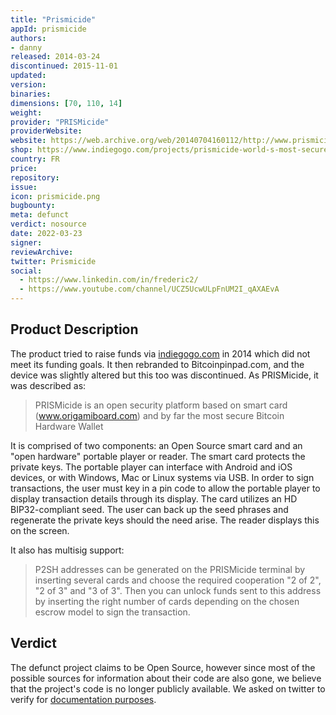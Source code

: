 ```yaml
---
title: "Prismicide"
appId: prismicide
authors:
- danny
released: 2014-03-24
discontinued: 2015-11-01
updated: 
version: 
binaries: 
dimensions: [70, 110, 14]
weight: 
provider: "PRISMicide"
providerWebsite: 
website: https://web.archive.org/web/20140704160112/http://www.prismicide.com/
shop: https://www.indiegogo.com/projects/prismicide-world-s-most-secure-bitcoin-hardware-wallet-and-anti-prism-platform#/
country: FR
price: 
repository: 
issue: 
icon: prismicide.png
bugbounty: 
meta: defunct
verdict: nosource
date: 2022-03-23
signer: 
reviewArchive: 
twitter: Prismicide
social: 
  - https://www.linkedin.com/in/frederic2/
  - https://www.youtube.com/channel/UCZ5UcwULpFnUM2I_qAXAEvA
---
```


## Product Description 

The product tried to raise funds via [indiegogo.com](https://www.indiegogo.com/projects/prismicide-world-s-most-secure-bitcoin-hardware-wallet-and-anti-prism-platform#/) in 2014 which did not meet its funding goals. It then rebranded to Bitcoinpinpad.com, and the device was slightly altered but this too was discontinued. As PRISMicide, it was described as:

> PRISMicide is an open security platform based on smart card (www.origamiboard.com) and by far the most secure Bitcoin Hardware Wallet

It is comprised of two components: an Open Source smart card and an "open hardware" portable player or reader. The smart card protects the private keys. The portable player can interface with Android and iOS devices, or with Windows, Mac or Linux systems via USB. In order to sign transactions, the user must key in a pin code to allow the portable player to display transaction details through its display. The card utilizes an HD BIP32-compliant seed. The user can back up the seed phrases and regenerate the private keys should the need arise. The reader displays this on the screen. 

It also has multisig support: 

> P2SH addresses can be generated on the PRISMicide terminal by inserting several cards and choose the required cooperation "2 of 2", "2 of 3" and "3 of 3". Then you can unlock funds sent to this address by inserting the right number of cards depending on the chosen escrow model to sign the transaction.

## Verdict 

The defunct project claims to be Open Source, however since most of the possible sources for information about their code are also gone, we believe that the project's code is no longer publicly available. We asked on twitter to verify for [documentation purposes](https://mobile.twitter.com/BitcoinWalletz/status/1506181236221710342).